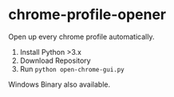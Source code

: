 # chrome-profile-opener
Open up every chrome profile automatically.

1. Install Python >3.x
2. Download Repository
3. Run `python open-chrome-gui.py`

Windows Binary also available.
